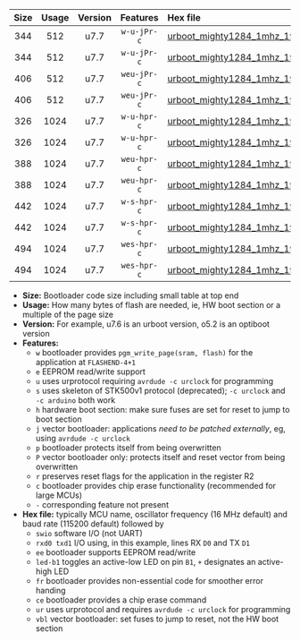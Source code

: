 |Size|Usage|Version|Features|Hex file|
|:-:|:-:|:-:|:-:|:--|
|344|512|u7.7|`w-u-jPr-c`|[urboot_mighty1284_1mhz_19200bps_swio_rxd0_txd1_led+b7_fr_ce_ur_vbl.hex](https://raw.githubusercontent.com/stefanrueger/urboot.hex/main/boards/mighty1284/fcpu_1mhz/19200_bps/urboot_mighty1284_1mhz_19200bps_swio_rxd0_txd1_led+b7_fr_ce_ur_vbl.hex)|
|344|512|u7.7|`w-u-jPr-c`|[urboot_mighty1284_1mhz_19200bps_swio_rxd2_txd3_led+b7_fr_ce_ur_vbl.hex](https://raw.githubusercontent.com/stefanrueger/urboot.hex/main/boards/mighty1284/fcpu_1mhz/19200_bps/urboot_mighty1284_1mhz_19200bps_swio_rxd2_txd3_led+b7_fr_ce_ur_vbl.hex)|
|406|512|u7.7|`weu-jPr-c`|[urboot_mighty1284_1mhz_19200bps_swio_rxd0_txd1_ee_led+b7_fr_ce_ur_vbl.hex](https://raw.githubusercontent.com/stefanrueger/urboot.hex/main/boards/mighty1284/fcpu_1mhz/19200_bps/urboot_mighty1284_1mhz_19200bps_swio_rxd0_txd1_ee_led+b7_fr_ce_ur_vbl.hex)|
|406|512|u7.7|`weu-jPr-c`|[urboot_mighty1284_1mhz_19200bps_swio_rxd2_txd3_ee_led+b7_fr_ce_ur_vbl.hex](https://raw.githubusercontent.com/stefanrueger/urboot.hex/main/boards/mighty1284/fcpu_1mhz/19200_bps/urboot_mighty1284_1mhz_19200bps_swio_rxd2_txd3_ee_led+b7_fr_ce_ur_vbl.hex)|
|326|1024|u7.7|`w-u-hpr-c`|[urboot_mighty1284_1mhz_19200bps_swio_rxd0_txd1_led+b7_fr_ce_ur.hex](https://raw.githubusercontent.com/stefanrueger/urboot.hex/main/boards/mighty1284/fcpu_1mhz/19200_bps/urboot_mighty1284_1mhz_19200bps_swio_rxd0_txd1_led+b7_fr_ce_ur.hex)|
|326|1024|u7.7|`w-u-hpr-c`|[urboot_mighty1284_1mhz_19200bps_swio_rxd2_txd3_led+b7_fr_ce_ur.hex](https://raw.githubusercontent.com/stefanrueger/urboot.hex/main/boards/mighty1284/fcpu_1mhz/19200_bps/urboot_mighty1284_1mhz_19200bps_swio_rxd2_txd3_led+b7_fr_ce_ur.hex)|
|388|1024|u7.7|`weu-hpr-c`|[urboot_mighty1284_1mhz_19200bps_swio_rxd0_txd1_ee_led+b7_fr_ce_ur.hex](https://raw.githubusercontent.com/stefanrueger/urboot.hex/main/boards/mighty1284/fcpu_1mhz/19200_bps/urboot_mighty1284_1mhz_19200bps_swio_rxd0_txd1_ee_led+b7_fr_ce_ur.hex)|
|388|1024|u7.7|`weu-hpr-c`|[urboot_mighty1284_1mhz_19200bps_swio_rxd2_txd3_ee_led+b7_fr_ce_ur.hex](https://raw.githubusercontent.com/stefanrueger/urboot.hex/main/boards/mighty1284/fcpu_1mhz/19200_bps/urboot_mighty1284_1mhz_19200bps_swio_rxd2_txd3_ee_led+b7_fr_ce_ur.hex)|
|442|1024|u7.7|`w-s-hpr-c`|[urboot_mighty1284_1mhz_19200bps_swio_rxd0_txd1_led+b7_fr_ce.hex](https://raw.githubusercontent.com/stefanrueger/urboot.hex/main/boards/mighty1284/fcpu_1mhz/19200_bps/urboot_mighty1284_1mhz_19200bps_swio_rxd0_txd1_led+b7_fr_ce.hex)|
|442|1024|u7.7|`w-s-hpr-c`|[urboot_mighty1284_1mhz_19200bps_swio_rxd2_txd3_led+b7_fr_ce.hex](https://raw.githubusercontent.com/stefanrueger/urboot.hex/main/boards/mighty1284/fcpu_1mhz/19200_bps/urboot_mighty1284_1mhz_19200bps_swio_rxd2_txd3_led+b7_fr_ce.hex)|
|494|1024|u7.7|`wes-hpr-c`|[urboot_mighty1284_1mhz_19200bps_swio_rxd0_txd1_ee_led+b7_fr_ce.hex](https://raw.githubusercontent.com/stefanrueger/urboot.hex/main/boards/mighty1284/fcpu_1mhz/19200_bps/urboot_mighty1284_1mhz_19200bps_swio_rxd0_txd1_ee_led+b7_fr_ce.hex)|
|494|1024|u7.7|`wes-hpr-c`|[urboot_mighty1284_1mhz_19200bps_swio_rxd2_txd3_ee_led+b7_fr_ce.hex](https://raw.githubusercontent.com/stefanrueger/urboot.hex/main/boards/mighty1284/fcpu_1mhz/19200_bps/urboot_mighty1284_1mhz_19200bps_swio_rxd2_txd3_ee_led+b7_fr_ce.hex)|

- **Size:** Bootloader code size including small table at top end
- **Usage:** How many bytes of flash are needed, ie, HW boot section or a multiple of the page size
- **Version:** For example, u7.6 is an urboot version, o5.2 is an optiboot version
- **Features:**
  + `w` bootloader provides `pgm_write_page(sram, flash)` for the application at `FLASHEND-4+1`
  + `e` EEPROM read/write support
  + `u` uses urprotocol requiring `avrdude -c urclock` for programming
  + `s` uses skeleton of STK500v1 protocol (deprecated); `-c urclock` and `-c arduino` both work
  + `h` hardware boot section: make sure fuses are set for reset to jump to boot section
  + `j` vector bootloader: applications *need to be patched externally*, eg, using `avrdude -c urclock`
  + `p` bootloader protects itself from being overwritten
  + `P` vector bootloader only: protects itself and reset vector from being overwritten
  + `r` preserves reset flags for the application in the register R2
  + `c` bootloader provides chip erase functionality (recommended for large MCUs)
  + `-` corresponding feature not present
- **Hex file:** typically MCU name, oscillator frequency (16 MHz default) and baud rate (115200 default) followed by
  + `swio` software I/O (not UART)
  + `rxd0 txd1` I/O using, in this example, lines RX `D0` and TX `D1`
  + `ee` bootloader supports EEPROM read/write
  + `led-b1` toggles an active-low LED on pin `B1`, `+` designates an active-high LED
  + `fr` bootloader provides non-essential code for smoother error handing
  + `ce` bootloader provides a chip erase command
  + `ur` uses urprotocol and requires `avrdude -c urclock` for programming
  + `vbl` vector bootloader: set fuses to jump to reset, not the HW boot section
